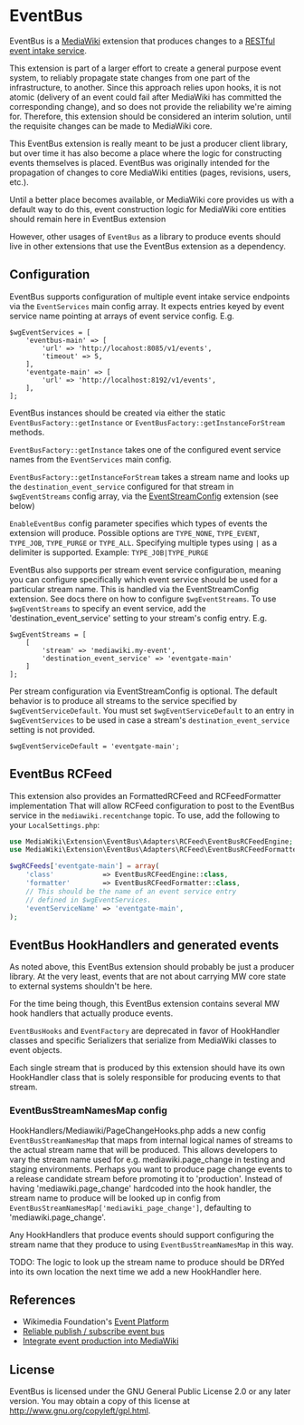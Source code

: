 # EventBus

EventBus is a [MediaWiki](https://www.mediawiki.org/) extension that produces changes
to a [RESTful event intake service](https://wikitech.wikimedia.org/wiki/Event_Platform/EventGate).

This extension is part of a larger effort to create a general purpose event system, to
reliably propagate state changes from one part of the infrastructure, to another.  Since
this approach relies upon hooks, it is not atomic (delivery of an event could fail after
MediaWiki has committed the corresponding change), and so does not provide the reliability
we're aiming for.  Therefore, this extension should be considered an interim solution, until
the requisite changes can be made to MediaWiki core.

This EventBus extension is really meant to be just a producer client library, but over time it
has also become a place where the logic for constructing events themselves is placed.
EventBus was originally intended for the propagation of changes to core MediaWiki
entities (pages, revisions, users, etc.).

Until a better place becomes available, or MediaWiki core provides us with a default way
to do this, event construction logic for MediaWiki core entities should remain here in
EventBus extension

However, other usages of `EventBus` as a library to produce events should live in other
extensions that use the EventBus extension as a dependency.

## Configuration

EventBus supports configuration of multiple event intake service endpoints via the `EventServices`
main config array.  It expects entries keyed by event service name pointing at arrays of
event service config.  E.g.

    $wgEventServices = [
        'eventbus-main' => [
            'url' => 'http://locahost:8085/v1/events',
            'timeout' => 5,
        ],
        'eventgate-main' => [
            'url' => 'http://localhost:8192/v1/events',
        ],
    ];

EventBus instances should be created via either the static `EventBusFactory::getInstance` or
`EventBusFactory::getInstanceForStream` methods.

`EventBusFactory::getInstance` takes one of the configured event service
names from the `EventServices` main config.

`EventBusFactory::getInstanceForStream` takes a stream name and looks up the
`destination_event_service` configured for that stream in `$wgEventStreams` config array,
via the [EventStreamConfig](https://wikitech.wikimedia.org/wiki/Event_Platform/Stream_Configuration)
extension (see below)

`EnableEventBus` config parameter specifies which types of events the extension will produce.
Possible options are `TYPE_NONE`, `TYPE_EVENT`, `TYPE_JOB`, `TYPE_PURGE` or `TYPE_ALL`.
Specifying multiple types using `|` as a delimiter is supported. Example: `TYPE_JOB|TYPE_PURGE`

EventBus also supports per stream event service configuration, meaning you can configure
specifically which event service should be used for a particular stream name.  This
is handled via the EventStreamConfig extension.  See docs there on how to configure
`$wgEventStreams`.  To use `$wgEventStreams` to specify an event service, add
the 'destination_event_service' setting to your stream's config entry.  E.g.

    $wgEventStreams = [
        [
            'stream' => 'mediawiki.my-event',
            'destination_event_service' => 'eventgate-main'
        ]
    ];

Per stream configuration via EventStreamConfig is optional.  The default behavior is to
produce all streams to the service specified by `$wgEventServiceDefault`.
You must set `$wgEventServiceDefault` to an entry in `$wgEventServices` to be
used in case a stream's `destination_event_service` setting is not provided.

    $wgEventServiceDefault = 'eventgate-main';

## EventBus RCFeed

This extension also provides an FormattedRCFeed and RCFeedFormatter implementation
That will allow RCFeed configuration to post to the EventBus service in the
`mediawiki.recentchange` topic.  To use,
add the following to your `LocalSettings.php`:

```php
use MediaWiki\Extension\EventBus\Adapters\RCFeed\EventBusRCFeedEngine;
use MediaWiki\Extension\EventBus\Adapters\RCFeed\EventBusRCFeedFormatter;

$wgRCFeeds['eventgate-main'] = array(
    'class'            => EventBusRCFeedEngine::class,
    'formatter'        => EventBusRCFeedFormatter::class,
    // This should be the name of an event service entry
    // defined in $wgEventServices.
    'eventServiceName' => 'eventgate-main',
);
```


## EventBus HookHandlers and generated events

As noted above, this EventBus extension should probably be just a producer library.
At the very least, events that are not about carrying MW core state to external systems
shouldn't be here.

For the time being though, this EventBus extension contains several MW hook handlers that
actually produce events.

`EventBusHooks` and `EventFactory` are deprecated in favor of HookHandler classes and
specific Serializers that serialize from MediaWiki classes to event objects.

Each single stream that is produced by this extension should have its own HookHandler class
that is solely responsible for producing events to that stream.

### EventBusStreamNamesMap config
HookHandlers/Mediawiki/PageChangeHooks.php adds a new config `EventBusStreamNamesMap` that
maps from internal logical names of streams to the actual stream name that will be produced.
This allows developers to vary the stream name used for e.g. mediawiki.page_change in testing
and staging environments.  Perhaps you want to produce page change events to a release candidate
stream before promoting it to 'production'.  Instead of having 'mediawiki.page_change' hardcoded
into the hook handler, the stream name to produce will be looked up in config from
`EventBusStreamNamesMap['mediawiki_page_change']`, defaulting to 'mediawiki.page_change'.

Any HookHandlers that produce events should support configuring the stream name that
they produce to using `EventBusStreamNamesMap` in this way.

TODO: The logic to look up the stream name to produce should be DRYed into its own location
the next time we add a new HookHandler here.





## References

  * Wikimedia Foundation's [Event Platform](https://wikitech.wikimedia.org/wiki/Event_Platform)
  * [Reliable publish / subscribe event bus](https://phabricator.wikimedia.org/T84923)
  * [Integrate event production into MediaWiki](https://phabricator.wikimedia.org/T116786)

## License

EventBus is licensed under the GNU General Public License 2.0 or any later version.
You may obtain a copy of this license at <http://www.gnu.org/copyleft/gpl.html>.
